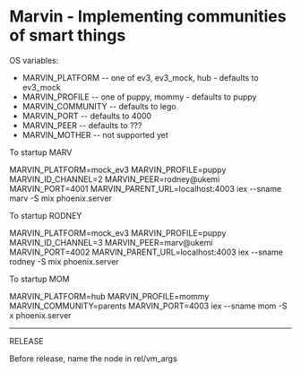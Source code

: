 # Marvin - Implementing communities of smart things

OS variables:

* MARVIN_PLATFORM -- one of ev3, ev3_mock, hub - defaults to ev3_mock
* MARVIN_PROFILE -- one of puppy, mommy - defaults to puppy
* MARVIN_COMMUNITY -- defaults to lego
* MARVIN_PORT -- defaults to 4000
* MARVIN_PEER -- defaults to ???
* MARVIN_MOTHER -- not supported yet

To startup MARV

MARVIN_PLATFORM=mock_ev3 MARVIN_PROFILE=puppy MARVIN_ID_CHANNEL=2 MARVIN_PEER=rodney@ukemi MARVIN_PORT=4001 MARVIN_PARENT_URL=localhost:4003 iex --sname marv -S mix phoenix.server


To startup RODNEY

MARVIN_PLATFORM=mock_ev3 MARVIN_PROFILE=puppy MARVIN_ID_CHANNEL=3 MARVIN_PEER=marv@ukemi MARVIN_PORT=4002 MARVIN_PARENT_URL=localhost:4003 iex --sname rodney -S mix phoenix.server

To startup MOM

MARVIN_PLATFORM=hub MARVIN_PROFILE=mommy MARVIN_COMMUNITY=parents MARVIN_PORT=4003 iex --sname mom -S x phoenix.server

-----------------

RELEASE

Before release, name the node in rel/vm_args 